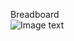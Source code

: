 Breadboard</br>
![Image text](https://raw.github.com/jiqi963/Embedded-System/blob/master/Week1-Led%20Project/week1-01.png)
